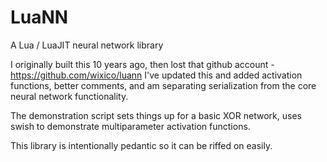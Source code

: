 # LuaNN
A Lua / LuaJIT neural network library

I originally built this 10 years ago, then lost that github account - https://github.com/wixico/luann
I've updated this and added activation functions, better comments, and am separating serialization from the core neural network functionality.

The demonstration script sets things up for a basic XOR network, uses swish to demonstrate multiparameter activation functions.

This library is intentionally pedantic so it can be riffed on easily.
